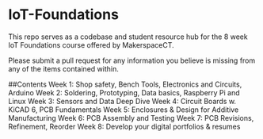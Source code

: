 # IoT-Foundations

This repo serves as a codebase and student resource hub for the 8 week IoT Foundations course offered by MakerspaceCT. 

Please submit a pull request for any information you believe is missing from any of the items contained within. 

##Contents
    Week 1: Shop safety, Bench Tools, Electronics and Circuits, Arduino
    Week 2: Soldering, Prototyping, Data basics, Raspberry Pi and Linux
    Week 3: Sensors and Data Deep Dive
    Week 4: Circuit Boards w. KiCAD 6, PCB Fundamentals
    Week 5: Enclosures & Design for Additive Manufacturing
    Week 6: PCB Assembly and Testing
    Week 7: PCB Revisions, Refinement, Reorder
    Week 8: Develop your digital portfolios & resumes

